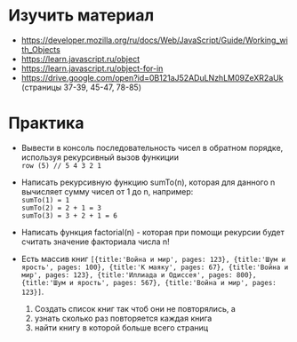 ﻿# Изучить материал

* https://developer.mozilla.org/ru/docs/Web/JavaScript/Guide/Working_with_Objects
* https://learn.javascript.ru/object
* https://learn.javascript.ru/object-for-in
* https://drive.google.com/open?id=0B121aJ52ADuLNzhLM09ZeXR2aUk (страницы 37-39, 45-47, 78-85)

# Практика

 * Вывести в консоль последовательность чисел в обратном порядке, используя рекурсивный вызов функиции<br/>
  `row (5) // 5 4 3 2 1`

  * Написать рекурсивную функцию  sumTo(n), которая для данного n вычисляет сумму чисел от 1 до n, например:<br/>
  `sumTo(1) = 1` <br/>
  `sumTo(2) = 2 + 1 = 3` <br/>
  `sumTo(3) = 3 + 2 + 1 = 6` <br/>

 * Написать функция factorial(n) - которая при помощи рекурсии будет считать значение факториала числа n!

* Есть массив книг `[{title:'Вой­на и мир', pages: 123}, {title:'Шум и ярость', pages: 100}, {title:'К мая­ку', pages: 67}, {title:'Вой­на и мир', pages: 123}, {title:'Илли­а­да и Одис­сея', pages: 800},  {title:'Шум и ярость', pages: 567}, {title:'Вой­на и мир', pages: 123}]`.
  1. Создать список книг так чтоб они не повторялись, а 
  2. узнать сколько раз повторяется каждая книга
  2. найти книгу в которой больше всего страниц
